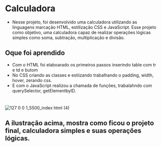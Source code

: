 # Calculadora

* Nesse projeto, foi desenvolvido uma calculadora utilizando as linguagens marcação HTML, estilização CSS e JavaScript.
Esse projeto como objetivo, uma calculadora capaz de realizar operações lógicas simples como soma, subtração, multiplicação e divisão.

## Oque foi aprendido
* Com o HTML foi elaboarado os primeiros passos inserindo table com tr e td e butom
* No CSS criando as classes e estiizando trabalhando o padding, width, hover, zerando css.
* E com o JavaScript realizou a chamada de funções, trabalahndo com querySelector, getElementbyID.
#
![127 0 0 1_5500_index html (4)](https://user-images.githubusercontent.com/96561261/159125573-c31b9d1e-a1ff-4e97-9021-cf46aaceff99.png)

## A ilustração acima, mostra como ficou o projeto final, calculadora simples e suas operações lógicas.
